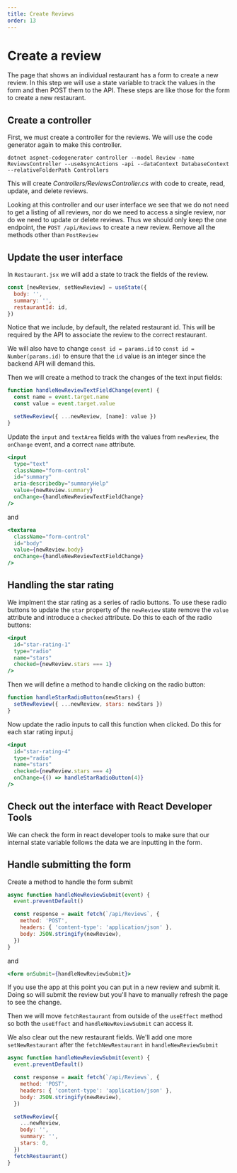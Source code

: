 ```yaml
---
title: Create Reviews
order: 13
---
```


# Create a review

The page that shows an individual restaurant has a form to create a new review.
In this step we will use a state variable to track the values in the form and
then POST them to the API. These steps are like those for the form to create a
new restaurant.

## Create a controller

First, we must create a controller for the reviews. We will use the code
generator again to make this controller.

```shell
dotnet aspnet-codegenerator controller --model Review -name ReviewsController --useAsyncActions -api --dataContext DatabaseContext --relativeFolderPath Controllers
```

This will create _Controllers/ReviewsController.cs_ with code to create, read,
update, and delete reviews.

Looking at this controller and our user interface we see that we do not need to
get a listing of all reviews, nor do we need to access a single review, nor do
we need to update or delete reviews. Thus we should only keep the one endpoint,
the `POST /api/Reviews` to create a new review. Remove all the methods other
than `PostReview`

## Update the user interface

In `Restaurant.jsx` we will add a state to track the fields of the review.

```javascript
const [newReview, setNewReview] = useState({
  body: '',
  summary: '',
  restaurantId: id,
})
```

Notice that we include, by default, the related restaurant id. This will be
required by the API to associate the review to the correct restaurant.

We will also have to change `const id = params.id` to
`const id = Number(params.id)` to ensure that the `id` value is an integer since
the backend API will demand this.

Then we will create a method to track the changes of the text input fields:

```javascript
function handleNewReviewTextFieldChange(event) {
  const name = event.target.name
  const value = event.target.value

  setNewReview({ ...newReview, [name]: value })
}
```

Update the `input` and `textArea` fields with the values from `newReview`, the
`onChange` event, and a correct `name` attribute.

```jsx
<input
  type="text"
  className="form-control"
  id="summary"
  aria-describedby="summaryHelp"
  value={newReview.summary}
  onChange={handleNewReviewTextFieldChange}
/>
```

and

```jsx
<textarea
  className="form-control"
  id="body"
  value={newReview.body}
  onChange={handleNewReviewTextFieldChange}
/>
```

## Handling the star rating

We implment the star rating as a series of radio buttons. To use these radio
buttons to update the `star` property of the `newReview` state remove the
`value` attribute and introduce a `checked` attribute. Do this to each of the
radio buttons:

```jsx
<input
  id="star-rating-1"
  type="radio"
  name="stars"
  checked={newReview.stars === 1}
/>
```

Then we will define a method to handle clicking on the radio button:

```javascript
function handleStarRadioButton(newStars) {
  setNewReview({ ...newReview, stars: newStars })
}
```

Now update the radio inputs to call this function when clicked. Do this for each
star rating input.j

```jsx
<input
  id="star-rating-4"
  type="radio"
  name="stars"
  checked={newReview.stars === 4}
  onChange={() => handleStarRadioButton(4)}
/>
```

## Check out the interface with React Developer Tools

We can check the form in react developer tools to make sure that our internal
state variable follows the data we are inputting in the form.

## Handle submitting the form

Create a method to handle the form submit

```javascript
async function handleNewReviewSubmit(event) {
  event.preventDefault()

  const response = await fetch(`/api/Reviews`, {
    method: 'POST',
    headers: { 'content-type': 'application/json' },
    body: JSON.stringify(newReview),
  })
}
```

and

```jsx
<form onSubmit={handleNewReviewSubmit}>
```

If you use the app at this point you can put in a new review and submit it.
Doing so will submit the review but you'll have to manually refresh the page to
see the change.

Then we will move `fetchRestaurant` from outside of the `useEffect` method so
both the `useEffect` and `handleNewReviewSubmit` can access it.

We also clear out the new restaurant fields. We'll add one more
`setNewRestaurant` after the `fetchNewRestaurant` in `handleNewReviewSubmit`

```javascript
async function handleNewReviewSubmit(event) {
  event.preventDefault()

  const response = await fetch(`/api/Reviews`, {
    method: 'POST',
    headers: { 'content-type': 'application/json' },
    body: JSON.stringify(newReview),
  })

  setNewReview({
    ...newReview,
    body: '',
    summary: '',
    stars: 0,
  })
  fetchRestaurant()
}
```

<GithubCommitViewer repo="suncoast-devs/TacoTuesday" commit="2846af285197f794d5e482f88ebb068b8ab4d4d5" />

